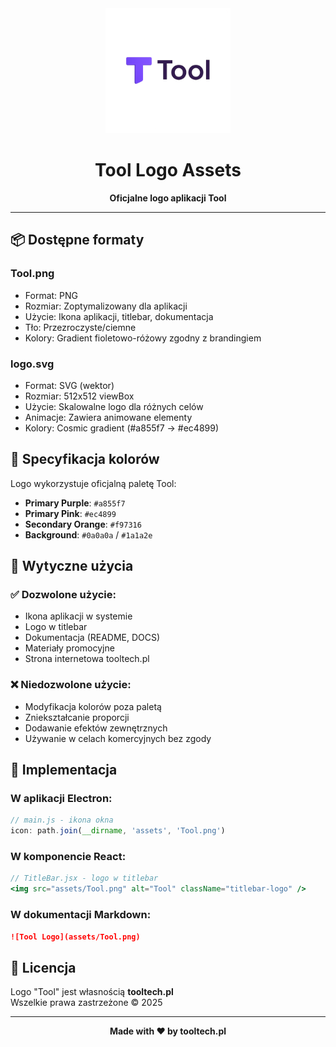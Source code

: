 <div align="center">
  <img src="Tool.png" alt="Tool Logo" width="200" />
  
  # Tool Logo Assets
  
  **Oficjalne logo aplikacji Tool**
  
</div>

---

## 📦 Dostępne formaty

### Tool.png
- Format: PNG
- Rozmiar: Zoptymalizowany dla aplikacji
- Użycie: Ikona aplikacji, titlebar, dokumentacja
- Tło: Przezroczyste/ciemne
- Kolory: Gradient fioletowo-różowy zgodny z brandingiem

### logo.svg
- Format: SVG (wektor)
- Rozmiar: 512x512 viewBox
- Użycie: Skalowalne logo dla różnych celów
- Animacje: Zawiera animowane elementy
- Kolory: Cosmic gradient (#a855f7 → #ec4899)

## 🎨 Specyfikacja kolorów

Logo wykorzystuje oficjalną paletę Tool:
- **Primary Purple**: `#a855f7`
- **Primary Pink**: `#ec4899`
- **Secondary Orange**: `#f97316`
- **Background**: `#0a0a0a` / `#1a1a2e`

## 📐 Wytyczne użycia

### ✅ Dozwolone użycie:
- Ikona aplikacji w systemie
- Logo w titlebar
- Dokumentacja (README, DOCS)
- Materiały promocyjne
- Strona internetowa tooltech.pl

### ❌ Niedozwolone użycie:
- Modyfikacja kolorów poza paletą
- Zniekształcanie proporcji
- Dodawanie efektów zewnętrznych
- Używanie w celach komercyjnych bez zgody

## 🔧 Implementacja

### W aplikacji Electron:
```javascript
// main.js - ikona okna
icon: path.join(__dirname, 'assets', 'Tool.png')
```

### W komponencie React:
```jsx
// TitleBar.jsx - logo w titlebar
<img src="assets/Tool.png" alt="Tool" className="titlebar-logo" />
```

### W dokumentacji Markdown:
```markdown
![Tool Logo](assets/Tool.png)
```

## 📄 Licencja

Logo "Tool" jest własnością **tooltech.pl**  
Wszelkie prawa zastrzeżone © 2025

---

<div align="center">
  
  **Made with ❤️ by tooltech.pl**
  
</div>
